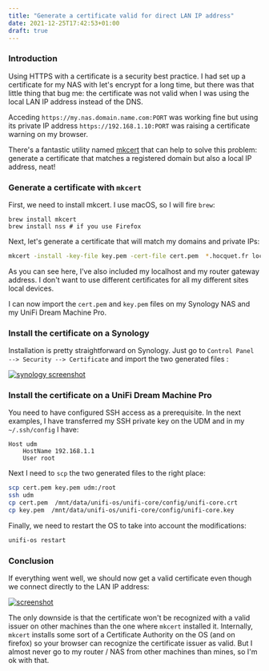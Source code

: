 ```yaml
---
title: "Generate a certificate valid for direct LAN IP address"
date: 2021-12-25T17:42:53+01:00
draft: true
---
```


### Introduction

Using HTTPS with a certificate is a security best practice. I had set up a certificate for my NAS with let's encrypt for a long time, but there was that little thing that bug me: the certificate was not valid when I was using the local LAN IP address instead of the DNS.

Acceding `https://my.nas.domain.name.com:PORT` was working fine but using its private IP address `https://192.168.1.10:PORT` was raising a certificate warning on my browser.

There's a fantastic utility named [mkcert](https://github.com/FiloSottile/mkcert) that can help to solve this problem: generate a certificate that matches a registered domain but also a local IP address, neat!

### Generate a certificate with `mkcert`

First, we need to install mkcert. I use macOS, so I will fire `brew`:

```
brew install mkcert
brew install nss # if you use Firefox
```

Next, let's generate a certificate that will match my domains and private IPs:

```sh
mkcert -install -key-file key.pem -cert-file cert.pem  *.hocquet.fr localhost 127.0.0.1 192.168.1.10 192.168.1.1
```

As you can see here, I've also included my localhost and my router gateway address. I don't want to use different certificates for all my different sites local devices.

I can now import the `cert.pem` and `key.pem` files on my Synology NAS and my UniFi Dream Machine Pro.

### Install the certificate on a Synology

Installation is pretty straightforward on Synology. Just go to `Control Panel --> Security --> Certificate` and import the two generated files :

[![synology screenshot](/img/2021-12-25-generate-certificate/synology.png)](/img/2021-12-25-generate-certificate/synology.png)

### Install the certificate on a UniFi Dream Machine Pro

You need to have configured SSH access as a prerequisite. In the next examples, I have transferred my SSH private key on the UDM and in my `~/.ssh/config` I have:

```text
Host udm
    HostName 192.168.1.1
    User root
```

Next I need to `scp` the two generated files to the right place:

```sh
scp cert.pem key.pem udm:/root
ssh udm
cp cert.pem  /mnt/data/unifi-os/unifi-core/config/unifi-core.crt
cp key.pem  /mnt/data/unifi-os/unifi-core/config/unifi-core.key
```

Finally, we need to restart the OS to take into account the modifications:

```sh
unifi-os restart
```

### Conclusion

If everything went well, we should now get a valid certificate even though we connect directly to the LAN IP address:

[![screenshot](/img/2021-12-25-generate-certificate/cert-ok.png)](/img/2021-12-25-generate-certificate/cert-ok.png)

The only downside is that the certificate won't be recognized with a valid issuer on other machines than the one where `mkcert` installed it. Internally, `mkcert` installs some sort of a Certificate Authority on the OS (and on firefox) so your browser can recognize the certificate issuer as valid. But I almost never go to my router / NAS from other machines than mines, so I'm ok with that.
